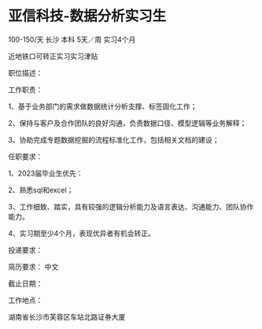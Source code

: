 # 亚信科技-数据分析实习生

100-150/天 长沙 本科 5天／周 实习4个月

近地铁口可转正实习实习津贴

职位描述：

工作职责：

1、基于业务部门的需求做数据统计分析支撑、标签固化工作；

2、保持与客户及合作团队的良好沟通，负责数据口径、模型逻辑等业务解释；

3、协助完成专题数据挖掘的流程标准化工作，包括相关文档的建设；

任职要求：

1、2023届毕业生优先：

2、熟悉sql和excel；

3、工作细致、踏实，具有较强的逻辑分析能力及语言表达、沟通能力、团队协作能力。

4、实习期至少4个月，表现优异者有机会转正。

投递要求：

简历要求： 中文

截止日期：

工作地点：

湖南省长沙市芙蓉区车站北路证券大厦